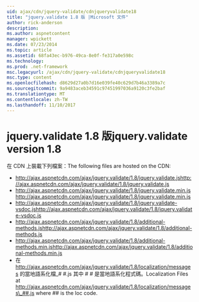 ```yaml
---
uid: ajax/cdn/jquery-validate/cdnjqueryvalidate18
title: "jquery.validate 1.8 版 |Microsoft 文件"
author: rick-anderson
description: 
ms.author: aspnetcontent
manager: wpickett
ms.date: 07/23/2014
ms.topic: article
ms.assetid: 68fa43ec-b976-49ca-8e0f-fe317a0e598c
ms.technology: 
ms.prod: .net-framework
msc.legacyurl: /ajax/cdn/jquery-validate/cdnjqueryvalidate18
msc.type: content
ms.openlocfilehash: d8629d27a0b7d16e039fe40c629d7b46a3389a7c
ms.sourcegitcommit: 9a9483aceb34591c97451997036a9120c3fe2baf
ms.translationtype: MT
ms.contentlocale: zh-TW
ms.lasthandoff: 11/10/2017
---
```

<a name="jqueryvalidate-version-18"></a><span data-ttu-id="1fc67-102">jquery.validate 1.8 版</span><span class="sxs-lookup"><span data-stu-id="1fc67-102">jquery.validate version 1.8</span></span>
====================
<span data-ttu-id="1fc67-103">在 CDN 上裝載下列檔案：</span><span class="sxs-lookup"><span data-stu-id="1fc67-103">The following files are hosted on the CDN:</span></span>

- <span data-ttu-id="1fc67-104">http://ajax.aspnetcdn.com/ajax/jquery.validate/1.8/jquery.validate.js</span><span class="sxs-lookup"><span data-stu-id="1fc67-104">http://ajax.aspnetcdn.com/ajax/jquery.validate/1.8/jquery.validate.js</span></span>
- <span data-ttu-id="1fc67-105">http://ajax.aspnetcdn.com/ajax/jquery.validate/1.8/jquery.validate.min.js</span><span class="sxs-lookup"><span data-stu-id="1fc67-105">http://ajax.aspnetcdn.com/ajax/jquery.validate/1.8/jquery.validate.min.js</span></span>
- <span data-ttu-id="1fc67-106">http://ajax.aspnetcdn.com/ajax/jquery.validate/1.8/jquery.validate-vsdoc.js</span><span class="sxs-lookup"><span data-stu-id="1fc67-106">http://ajax.aspnetcdn.com/ajax/jquery.validate/1.8/jquery.validate-vsdoc.js</span></span>
- <span data-ttu-id="1fc67-107">http://ajax.aspnetcdn.com/ajax/jquery.validate/1.8/additional-methods.js</span><span class="sxs-lookup"><span data-stu-id="1fc67-107">http://ajax.aspnetcdn.com/ajax/jquery.validate/1.8/additional-methods.js</span></span>
- <span data-ttu-id="1fc67-108">http://ajax.aspnetcdn.com/ajax/jquery.validate/1.8/additional-methods.min.js</span><span class="sxs-lookup"><span data-stu-id="1fc67-108">http://ajax.aspnetcdn.com/ajax/jquery.validate/1.8/additional-methods.min.js</span></span>
- <span data-ttu-id="1fc67-109">在 http://ajax.aspnetcdn.com/ajax/jquery.validate/1.8/localization/messages 的當地語系化檔\_# #.js 其中 # # 是當地語系化程式碼。</span><span class="sxs-lookup"><span data-stu-id="1fc67-109">Localization Files at http://ajax.aspnetcdn.com/ajax/jquery.validate/1.8/localization/messages\_##.js where ## is the loc code.</span></span>

